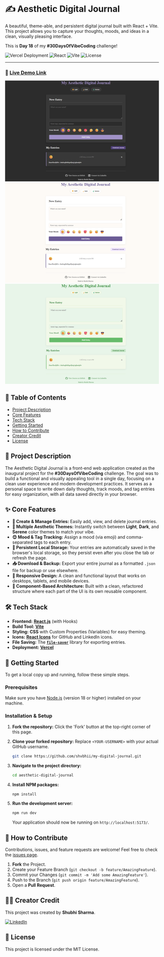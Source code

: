 # ✍️ Aesthetic Digital Journal

A beautiful, theme-able, and persistent digital journal built with React + Vite. This project allows you to capture your thoughts, moods, and ideas in a clean, visually pleasing interface.

This is **Day 18** of my **#30DaysOfVibeCoding** challenge!

![Vercel Deployment](https://img.shields.io/badge/Vercel-Deployed-brightgreen?style=for-the-badge&logo=vercel)
![React](https://img.shields.io/badge/React-blue?style=for-the-badge&logo=react)
![Vite](https://img.shields.io/badge/Vite-Fast-yellow?style=for-the-badge&logo=vite)
![License](https://img.shields.io/badge/License-MIT-green?style=for-the-badge)

---

### 🚀 [**Live Demo Link**](https://my-digital-journal.vercel.app/)



![Aesthetic Digital Journal Screenshot](./public/Screenshot%202025-07-18%20233029.png)
![Aesthetic Digital Journal Screenshot](./public/Screenshot%202025-07-18%20233050.png)
![Aesthetic Digital Journal Screenshot](./public/Screenshot%202025-07-18%20233107.png)


## 📖 Table of Contents

- [Project Description](#-project-description)
- [Core Features](#-core-features)
- [Tech Stack](#-tech-stack)
- [Getting Started](#-getting-started)
- [How to Contribute](#-how-to-contribute)
- [Creator Credit](#-creator-credit)
- [License](#-license)

## 🌟 Project Description

The Aesthetic Digital Journal is a front-end web application created as the inaugural project for the **#30DaysOfVibeCoding** challenge. The goal was to build a functional and visually appealing tool in a single day, focusing on a clean user experience and modern development practices. It serves as a personal space to write down daily thoughts, track moods, and tag entries for easy organization, with all data saved directly in your browser.

## ✨ Core Features

-   **📝 Create & Manage Entries:** Easily add, view, and delete journal entries.
-   **🎨 Multiple Aesthetic Themes:** Instantly switch between **Light**, **Dark**, and **Serene** color themes to match your vibe.
-   **😊 Mood & Tag Tracking:** Assign a mood (via emoji) and comma-separated tags to each entry.
-   **💾 Persistent Local Storage:** Your entries are automatically saved in the browser's local storage, so they persist even after you close the tab or refresh the page.
-   **📥 Download & Backup:** Export your entire journal as a formatted `.json` file for backup or use elsewhere.
-   **📱 Responsive Design:** A clean and functional layout that works on desktops, tablets, and mobile devices.
-   **🧩 Component-Based Architecture:** Built with a clean, refactored structure where each part of the UI is its own reusable component.

## 🛠️ Tech Stack

-   **Frontend:** [**React.js**](https://reactjs.org/) (with Hooks)
-   **Build Tool:** [**Vite**](https://vitejs.dev/)
-   **Styling:** **CSS** with Custom Properties (Variables) for easy theming.
-   **Icons:** [**React Icons**](https://react-icons.github.io/react-icons/) for GitHub and LinkedIn icons.
-   **File Saving:** The [**`file-saver`**](https://www.npmjs.com/package/file-saver) library for exporting entries.
-   **Deployment:** [**Vercel**](https://vercel.com/)


## 🚀 Getting Started

To get a local copy up and running, follow these simple steps.

### Prerequisites

Make sure you have [Node.js](https://nodejs.org/) (version 18 or higher) installed on your machine.

### Installation & Setup

1.  **Fork the repository:**
    Click the 'Fork' button at the top-right corner of this page.

2.  **Clone your forked repository:**
    Replace `<YOUR-USERNAME>` with your actual GitHub username.
    ```sh
    git clone https://github.com/shvbhii/my-digital-journal.git
    ```

3.  **Navigate to the project directory:**
    ```sh
    cd aesthetic-digital-journal
    ```

4.  **Install NPM packages:**
    ```sh
    npm install
    ```

5.  **Run the development server:**
    ```sh
    npm run dev
    ```
    Your application should now be running on `http://localhost:5173/`.

## 🤝 How to Contribute

Contributions, issues, and feature requests are welcome! Feel free to check the [issues page](https://github.com/shvbhi/aesthetic-digital-journal/issues).

1.  **Fork** the Project.
2.  Create your Feature Branch (`git checkout -b feature/AmazingFeature`).
3.  Commit your Changes (`git commit -m 'Add some AmazingFeature'`).
4.  Push to the Branch (`git push origin feature/AmazingFeature`).
5.  Open a **Pull Request**.

## 🧑‍💻 Creator Credit

This project was created by **Shubhi Sharma**.

[![LinkedIn](https://img.shields.io/badge/Connect-LinkedIn-blue?style=for-the-badge&logo=linkedin)](https://www.linkedin.com/in/shvbhi)

## 📄 License

This project is licensed under the MIT License.